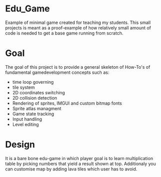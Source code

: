 # Edu_Game
 Example of minimal game created for teaching my students. This small projects is meant as a proof-example of how relatively small amount of code is needed to get a base game running from scratch.
# Goal
The goal of this project is to provide a general skeleton of How-To's of fundamental gamedevelopment concepts such as:
- time loop governing
- tile system
- 2D coordinates switching
- 2D collision detection
- Rendering of sprites, IMGUI and custom bitmap fonts
- Sprite atlas managment
- Game state tracking
- Input handling
- Level editing
# Design
It is a bare bone edu-game in which player goal is to learn multiplication table by picking numbers that yield a result shown at top.
Additionaly you can customise map by adding lava tiles which user has to avoid.
